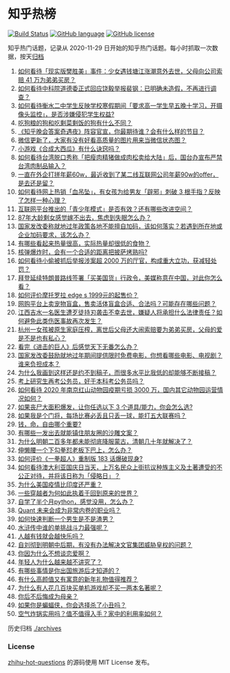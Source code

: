 # 知乎热榜
[![Build Status](https://github.com/ToWeLong/zhihu-hot-questions/workflows/CI/badge.svg)](https://github.com/ToWeLong/zhihu-hot-questions/actions)
[![GitHub language](https://img.shields.io/badge/language-golang-orange.svg)](https://golang.org/)
[![GitHub license](https://img.shields.io/github/license/ToWeLong/zhihu-hot-questions)](https://github.com/ToWeLong/zhihu-hot-questions/blob/main/LICENSE)

知乎热门话题，记录从 2020-11-29 日开始的知乎热门话题。每小时抓取一次数据，按天[归档](./archives)

<!-- BEGIN -->

1. [如何看待「现实版樊胜美」事件：少女遇钱塘江涨潮意外去世，父母向公司索赔 41 万为弟弟买房？](https://www.zhihu.com/question/441074363)
1. [如何看待中科院道德委正式回应饶毅举报裴钢：已明确未造假，不再进行调查？](https://www.zhihu.com/question/441317727)
1. [如何看待衡水二中学生反映学校寒假期间「要求高一学生早五晚十学习，开摄像头监控」，是否涉嫌侵犯学生权益?](https://www.zhihu.com/question/441266434)
1. [吃狗粮的狗和吃剩菜剩饭的狗有什么不同？](https://www.zhihu.com/question/424634698)
1. [《知乎晚会答案奇遇夜》阵容官宣，你最期待谁？会有什么样的节目？](https://www.zhihu.com/question/441084804)
1. [微信更新了，大家有没有好看高质量的图片用来当微信状态图？](https://www.zhihu.com/question/440754046)
1. [小游戏《合成大西瓜》有什么诀窍吗？](https://www.zhihu.com/question/440727080)
1. [如何看待台湾脱口秀称「把瘦肉精猪做成肉松卖给大陆」后，国台办宣布严禁台湾肉制品输入？](https://www.zhihu.com/question/441439053)
1. [一直在外企打拼年薪60w，最近收到了某二线互联网公司年薪90w的offer，是去还是留？](https://www.zhihu.com/question/440723216)
1. [如何看待网上热销「血吊坠」，有女孩为给男友「辟邪」刺破 3 根手指？反映了怎样一种心理？](https://www.zhihu.com/question/441309856)
1. [互联网平台推出的「青少年模式」是否有效？还有哪些改进空间？](https://www.zhihu.com/question/440682003)
1. [87年大龄剩女感觉嫁不出去，焦虑到失眠怎么办？](https://www.zhihu.com/question/434712309)
1. [国家发改委称就地过年政策各地不能擅自加码，该如何落实？若遇到所在地或企业加码要求，该怎么办？](https://www.zhihu.com/question/441407361)
1. [有哪些看起来热量很高，实际热量却很低的食物？](https://www.zhihu.com/question/359675190)
1. [核弹爆炸时，会有一个合适的距离把披萨烤熟吗?](https://www.zhihu.com/question/440611335)
1. [如何看待小偷被抓后举报涉案超 2000 万的厅官，构成重大立功，获减轻处罚？](https://www.zhihu.com/question/441248322)
1. [拜登延续特朗普路线签署「买美国货」行政令，美媒称意在中国，对此你怎么看？](https://www.zhihu.com/question/441301441)
1. [如何评价摩托罗拉 edge s 1999元的起售价？](https://www.zhihu.com/question/441332592)
1. [网购平台上卖宠物盲盒，售卖活体盲盒合适、合法吗？可能存在哪些问题？](https://www.zhihu.com/question/441297516)
1. [江西吉水一名医生遭歹徒持刃袭击不幸去世，嫌疑人将承担什么法律责任？如何避免此类伤医事故再次发生？](https://www.zhihu.com/question/441418059)
1. [杭州一女孩被原生家庭压榨，离世后父母还大闹索赔要为弟弟买房，父母的爱是不是也有私心？](https://www.zhihu.com/question/358167613)
1. [看完《进击的巨人》后感觉天下无番怎么办？](https://www.zhihu.com/question/440877082)
1. [国家发改委鼓励就地过年期间提供限时免费电影，你想看哪些电影、电视剧？谁来负担成本？](https://www.zhihu.com/question/441430187)
1. [为什么我画到这样还是约不到稿子，而很多水平比我低的却能够不断接稿？](https://www.zhihu.com/question/436328775)
1. [考上研究生再考公务员，好于本科考公务员吗？](https://www.zhihu.com/question/431566073)
1. [如何看待 2020 年南京红山动物园疫期亏损 3000 万，国内其它动物园运营情况如何？](https://www.zhihu.com/question/441364038)
1. [如果丧尸大面积爆发，让你任选以下 3 个道具/能力，你会怎么选?](https://www.zhihu.com/question/439058473)
1. [如果我是个门将，每场比赛必丢且只丢一球，能打五大联赛吗？](https://www.zhihu.com/question/440028419)
1. [钱，命，自由哪个重要?](https://www.zhihu.com/question/439123003)
1. [有哪些一发出去就能镇住朋友圈的沙雕文案？](https://www.zhihu.com/question/441111291)
1. [为什么明朝二百多年都未能彻底降服蒙古，清朝几十年就解决了？](https://www.zhihu.com/question/38222268)
1. [伸懒腰一个下勾拳怼老板下巴上，怎么办？](https://www.zhihu.com/question/437933027)
1. [如何评价《一拳超人》重制版 183 话爆破现身?](https://www.zhihu.com/question/441212547)
1. [如何看待澳大利亚国庆日当天，上万名民众上街抗议种族主义及土著遭受的不公正对待，并将该日称为「侵略日」？](https://www.zhihu.com/question/441406305)
1. [为什么美国疫情比印度还严重？](https://www.zhihu.com/question/440510534)
1. [一些穿越者为何如此执着于回到原来的世界？](https://www.zhihu.com/question/342470067)
1. [自学了半个月python，感觉没用，怎么办？](https://www.zhihu.com/question/381078052)
1. [Quant 未来会成为非常内卷的职业吗？](https://www.zhihu.com/question/399459312)
1. [如何快速判断一个男生是不是渣男？](https://www.zhihu.com/question/266022540)
1. [水浒传中谁的单挑战斗力最强呢？](https://www.zhihu.com/question/48298531)
1. [人越有钱就会越快乐吗？](https://www.zhihu.com/question/383282003)
1. [自刘彻到明朝中后期，有没有办法解决文官集团威胁皇权的问题？](https://www.zhihu.com/question/440872776)
1. [你因为什么不想谈恋爱啊？](https://www.zhihu.com/question/440291316)
1. [年轻人为什么越来越不讲究了？](https://www.zhihu.com/question/441215437)
1. [有哪些事情是你出国旅游后才知道的？](https://www.zhihu.com/question/441141702)
1. [有什么高颜值又有寓意的新年礼物值得推荐？](https://www.zhihu.com/question/439006400)
1. [为什么有人花几百块买单机游戏却不买一两本名著呢？](https://www.zhihu.com/question/441017496)
1. [你后不后悔成为母亲？](https://www.zhihu.com/question/428226945)
1. [如果你是蝙蝠侠，你会选择杀了小丑吗？](https://www.zhihu.com/question/440130270)
1. [空气炸锅实用吗？值不值得入手？家中的利用率如何？](https://www.zhihu.com/question/60108615)

<!-- END -->

历史归档 [./archives](./archives)


### License
[zhihu-hot-questions](https://github.com/towelong/zhihu-hot-questions) 的源码使用 MIT License 发布。